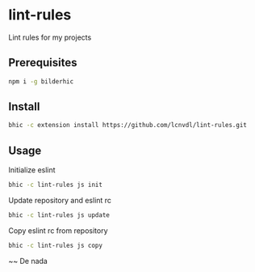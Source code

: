# lint-rules
Lint rules for my projects

## Prerequisites
```bash
npm i -g bilderhic
```

## Install
```bash
bhic -c extension install https://github.com/lcnvdl/lint-rules.git
```

## Usage
Initialize eslint
```bash
bhic -c lint-rules js init
```

Update repository and eslint rc
```bash
bhic -c lint-rules js update
```

Copy eslint rc from repository
```bash
bhic -c lint-rules js copy
```

~~ De nada
